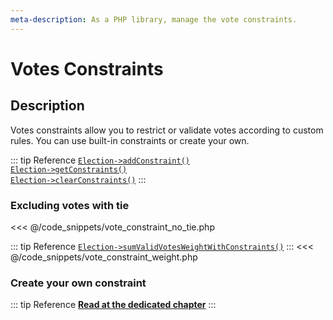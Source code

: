 ```yaml
---
meta-description: As a PHP library, manage the vote constraints.
---
```

# Votes Constraints

## Description

Votes constraints allow you to restrict or validate votes according to custom rules. You can use built-in constraints or create your own.

::: tip Reference
[`Election->addConstraint()`](/api-reference/Election%20Class/Election--addConstraint)  
[`Election->getConstraints()`](/api-reference/Election%20Class/Election--getConstraints)  
[`Election->clearConstraints()`](/api-reference/Election%20Class/Election--clearConstraints)
:::

### Excluding votes with tie
<<< @/code_snippets/vote_constraint_no_tie.php

::: tip Reference
[`Election->sumValidVotesWeightWithConstraints()`](/api-reference/Election%20Class/Election--sumValidVoteWeightsWithConstraints)
:::
<<< @/code_snippets/vote_constraint_weight.php


### Create your own constraint

::: tip Reference
[**Read at the dedicated chapter**](/book/3.AsPhpLibrary/9.ExtendingCondorcet/3.CreateNewVoteConstraints)
:::